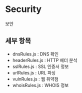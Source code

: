 # Security
보안 


## 세부 항목
- dnsRules.js : DNS 확인
- headerRules.js : HTTP 헤더 분석
- sslRules.js : SSL 인증서 정보
- urlRules.js : URL 파싱
- vulnRules.js : 웹 취약점
- whoisRules.js : WHOIS 정보
